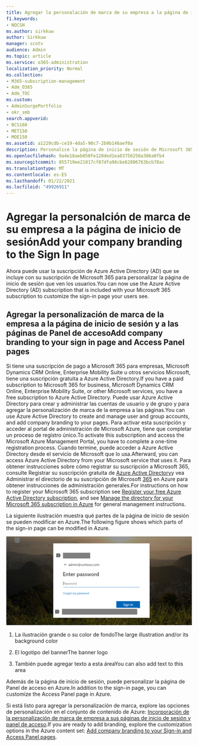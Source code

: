 ```yaml
---
title: Agregar la personalación de marca de su empresa a la página de inicio de sesión
f1.keywords:
- NOCSH
ms.author: sirkkuw
author: Sirkkuw
manager: scotv
audience: Admin
ms.topic: article
ms.service: o365-administration
localization_priority: Normal
ms.collection:
- M365-subscription-management
- Adm_O365
- Adm_TOC
ms.custom:
- AdminSurgePortfolio
- okr_smb
search.appverid:
- BCS160
- MET150
- MOE150
ms.assetid: a1229cdb-ce19-4da5-90c7-2b9b146aef0a
description: Personalice la página de inicio de sesión de Microsoft 365 con Azure Active Directory. Puede agregar una ilustración, un logotipo y texto a la página de inicio de sesión.
ms.openlocfilehash: 9a4e18aeb050fe128ded1ea83756256a386a0fb4
ms.sourcegitcommit: 855719ee21017cf87dfa98cbe62806763bcb78ac
ms.translationtype: MT
ms.contentlocale: es-ES
ms.lasthandoff: 01/22/2021
ms.locfileid: "49926911"
---
```

# <a name="add-your-company-branding-to-the-sign-in-page"></a><span data-ttu-id="b8839-104">Agregar la personalción de marca de su empresa a la página de inicio de sesión</span><span class="sxs-lookup"><span data-stu-id="b8839-104">Add your company branding to the Sign In page</span></span>

 <span data-ttu-id="b8839-105">Ahora puede usar la suscripción de Azure Active Directory (AD) que se incluye con su suscripción de Microsoft 365 para personalizar la página de inicio de sesión que ven los usuarios.</span><span class="sxs-lookup"><span data-stu-id="b8839-105">You can now use the Azure Active Directory (AD) subscription that is included with your Microsoft 365 subscription to customize the sign-in page your users see.</span></span> 
  
## <a name="add-company-branding-to-your-sign-in-page-and-access-panel-pages"></a><span data-ttu-id="b8839-106">Agregar la personalización de marca de la empresa a la página de inicio de sesión y a las páginas de Panel de acceso</span><span class="sxs-lookup"><span data-stu-id="b8839-106">Add company branding to your sign in page and Access Panel pages</span></span>

<span data-ttu-id="b8839-107">Si tiene una suscripción de pago a Microsoft 365 para empresas, Microsoft Dynamics CRM Online, Enterprise Mobility Suite u otros servicios Microsoft, tiene una suscripción gratuita a Azure Active Directory.</span><span class="sxs-lookup"><span data-stu-id="b8839-107">If you have a paid subscription to Microsoft 365 for business, Microsoft Dynamics CRM Online, Enterprise Mobility Suite, or other Microsoft services, you have a free subscription to Azure Active Directory.</span></span> <span data-ttu-id="b8839-108">Puede usar Azure Active Directory para crear y administrar las cuentas de usuario y de grupo y para agregar la personalización de marca de la empresa a las páginas.</span><span class="sxs-lookup"><span data-stu-id="b8839-108">You can use Azure Active Directory to create and manage user and group accounts, and add company branding to your pages.</span></span> <span data-ttu-id="b8839-109">Para activar esta suscripción y acceder al portal de administración de Microsoft Azure, tiene que completar un proceso de registro único.</span><span class="sxs-lookup"><span data-stu-id="b8839-109">To activate this subscription and access the Microsoft Azure Management Portal, you have to complete a one-time registration process.</span></span> <span data-ttu-id="b8839-110">Cuando termine, puede acceder a Azure Active Directory desde el servicio de Microsoft que lo usa.</span><span class="sxs-lookup"><span data-stu-id="b8839-110">Afterward, you can access Azure Active Directory from your Microsoft service that uses it.</span></span> <span data-ttu-id="b8839-111">Para obtener instrucciones sobre cómo registrar su suscripción a Microsoft 365, consulte Registrar su suscripción gratuita de [Azure Active Directory](https://go.microsoft.com/fwlink/p/?LinkID=527966)y vea Administrar el directorio de su suscripción de Microsoft [365](https://go.microsoft.com/fwlink/p/?LinkId=620076) en Azure para obtener instrucciones de administración generales.</span><span class="sxs-lookup"><span data-stu-id="b8839-111">For instructions on how to register your Microsoft 365 subscription see [Register your free Azure Active Directory subscription](https://go.microsoft.com/fwlink/p/?LinkID=527966), and see [Manage the directory for your Microsoft 365 subscription in Azure](https://go.microsoft.com/fwlink/p/?LinkId=620076) for general management instructions.</span></span> 
  
<span data-ttu-id="b8839-112">La siguiente ilustración muestra qué partes de la página de inicio de sesión se pueden modificar en Azure.</span><span class="sxs-lookup"><span data-stu-id="b8839-112">The following figure shows which parts of the sign-in page can be modified in Azure.</span></span>
  
![Áreas de la página de inicio de sesión que puede personalizar.](../../media/screenshotbranding.png)
  
1. <span data-ttu-id="b8839-114">La ilustración grande o su color de fondo</span><span class="sxs-lookup"><span data-stu-id="b8839-114">The large illustration and/or its background color</span></span>
    
2. <span data-ttu-id="b8839-115">El logotipo del banner</span><span class="sxs-lookup"><span data-stu-id="b8839-115">The banner logo</span></span>
    
3. <span data-ttu-id="b8839-116">También puede agregar texto a esta área</span><span class="sxs-lookup"><span data-stu-id="b8839-116">You can also add text to this area</span></span>
    
<span data-ttu-id="b8839-117">Además de la página de inicio de sesión, puede personalizar la página de Panel de acceso en Azure.</span><span class="sxs-lookup"><span data-stu-id="b8839-117">In addition to the sign-in page, you can customize the Access Panel page in Azure.</span></span>
  
<span data-ttu-id="b8839-118">Si está listo para agregar la personalización de marca, explore las opciones de personalización en el conjunto de contenido de Azure: [Incorporación de la personalización de marca de empresa a sus páginas de inicio de sesión y panel de acceso](https://go.microsoft.com/fwlink/p/?LinkId=620077).</span><span class="sxs-lookup"><span data-stu-id="b8839-118">If you are ready to add branding, explore the customization options in the Azure content set: [Add company branding to your Sign-in and Access Panel pages](https://go.microsoft.com/fwlink/p/?LinkId=620077).</span></span>
